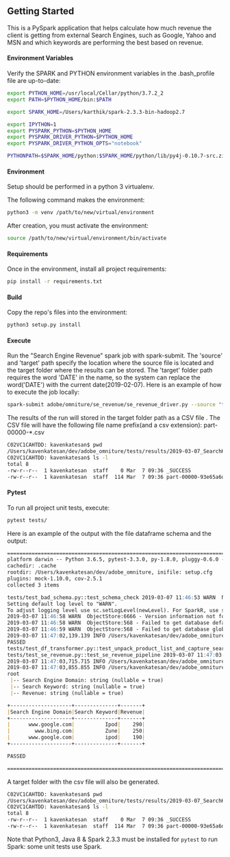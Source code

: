 ## Getting Started
This is a PySpark application that helps calculate how much revenue the client is getting from external Search Engines,
such as Google, Yahoo and MSN and which keywords are performing the best based on revenue.

#### Environment Variables
Verify the SPARK and PYTHON environment variables in the .bash_profile file are up-to-date:
```bash
export PYTHON_HOME=/usr/local/Cellar/python/3.7.2_2
export PATH=$PYTHON_HOME/bin:$PATH

export SPARK_HOME=/Users/karthik/spark-2.3.3-bin-hadoop2.7

export IPYTHON=1
export PYSPARK_PYTHON=$PYTHON_HOME
export PYSPARK_DRIVER_PYTHON=$PYTHON_HOME
export PYSPARK_DRIVER_PYTHON_OPTS="notebook"

PYTHONPATH=$SPARK_HOME/python:$SPARK_HOME/python/lib/py4j-0.10.7-src.zip
```

#### Environment
Setup should be performed in a python 3 virtualenv.

The following command makes the environment:
```bash
python3 -m venv /path/to/new/virtual/environment
```

After creation, you must activate the environment:
```bash
source /path/to/new/virtual/environment/bin/activate
```

#### Requirements
Once in the environment, install all project requirements:
```bash
pip install -r requirements.txt
```

#### Build
Copy the repo's files into the environment:
```bash
python3 setup.py install
```

#### Execute
Run the "Search Engine Revenue" spark job with spark-submit. The 'source' and 'target' path specify the location where the source file is located and the target folder where
the results can be stored. The 'target' folder path requires the word 'DATE' in the name, so the system can replace the word('DATE') with the current date(2019-02-07).
Here is an example of how to execute the job locally:
```bash
spark-submit adobe/omniture/se_revenue/se_revenue_driver.py --source "tests/resources/data.sql" --target "tests/results/DATE_SearchKeywordPerformance.tab"
```
The results of the run will stored in the target folder path as a CSV file . The CSV file will have the following file name prefix(and a csv extension): part-00000-*.csv
```bash
C02VC1CAHTDD: kavenkatesan$ pwd
/Users/kavenkatesan/dev/adobe_omniture/tests/results/2019-03-07_SearchKeywordPerformance.tab
C02VC1CAHTDD: kavenkatesan$ ls -l
total 8
-rw-r--r--  1 kavenkatesan  staff    0 Mar  7 09:36 _SUCCESS
-rw-r--r--  1 kavenkatesan  staff  114 Mar  7 09:36 part-00000-93e65a6d-6eb3-4f1e-9e63-79420e50c688-c000.csv
```

#### Pytest

To run all project unit tests, execute:
```bash
pytest tests/
```
Here is an example of the output with the file dataframe schema and the output:
```markdown
==================================================================================================================== test session starts =====================================================================================================================
platform darwin -- Python 3.6.5, pytest-3.3.0, py-1.8.0, pluggy-0.6.0 -- /Users/kavenkatesan/dev/adobe_omniture/venv/bin/python
cachedir: .cache
rootdir: /Users/kavenkatesan/dev/adobe_omniture, inifile: setup.cfg
plugins: mock-1.10.0, cov-2.5.1
collected 3 items                                                                                                                                                                                                                                            

tests/test_bad_schema.py::test_schema_check 2019-03-07 11:46:53 WARN  NativeCodeLoader:62 - Unable to load native-hadoop library for your platform... using builtin-java classes where applicable
Setting default log level to "WARN".
To adjust logging level use sc.setLogLevel(newLevel). For SparkR, use setLogLevel(newLevel).
2019-03-07 11:46:58 WARN  ObjectStore:6666 - Version information not found in metastore. hive.metastore.schema.verification is not enabled so recording the schema version 1.2.0
2019-03-07 11:46:58 WARN  ObjectStore:568 - Failed to get database default, returning NoSuchObjectException
2019-03-07 11:46:59 WARN  ObjectStore:568 - Failed to get database global_temp, returning NoSuchObjectException
2019-03-07 11:47:02,139.139 INFO /Users/kavenkatesan/dev/adobe_omniture/tests/test_bad_schema.py test_bad_schema - test_schema_check: Corrupt Recoreds Received: 1
PASSED                                                                                                                                                                                                     [ 33%]
tests/test_df_transformer.py::test_unpack_product_list_and_capture_search_keyword PASSED                                                                                                                                                               [ 66%]
tests/test_se_revenue.py::test_se_revenue_pipeline 2019-03-07 11:47:03 WARN  CacheManager:66 - Asked to cache already cached data.
2019-03-07 11:47:03,715.715 INFO /Users/kavenkatesan/dev/adobe_omniture/adobe/omniture/se_revenue/se_revenue_driver.py se_revenue_driver - run_job: Corrupt Recoreds Received: 0
2019-03-07 11:47:03,855.855 INFO /Users/kavenkatesan/dev/adobe_omniture/adobe/omniture/se_revenue/se_revenue_driver.py se_revenue_driver - run_job: Records Processed: 21
root
 |-- Search Engine Domain: string (nullable = true)
 |-- Search Keyword: string (nullable = true)
 |-- Revenue: string (nullable = true)

+--------------------+--------------+-------+                                   
|Search Engine Domain|Search Keyword|Revenue|
+--------------------+--------------+-------+
|      www.google.com|          Ipod|    290|
|        www.bing.com|          Zune|    250|
|      www.google.com|          ipod|    190|
+--------------------+--------------+-------+

PASSED                                                                                                                                                                                              [100%]

================================================================================================================= 3 passed in 20.59 seconds ==================================================================================================================
```
A target folder with the csv file will also be generated.
```bash
C02VC1CAHTDD: kavenkatesan$ pwd
/Users/kavenkatesan/dev/adobe_omniture/tests/results/2019-03-07_SearchKeywordPerformance.tab
C02VC1CAHTDD: kavenkatesan$ ls -l
total 8
-rw-r--r--  1 kavenkatesan  staff    0 Mar  7 09:36 _SUCCESS
-rw-r--r--  1 kavenkatesan  staff  114 Mar  7 09:36 part-00000-93e65a6d-6eb3-4f1e-9e63-79420e50c688-c000.csv
```

Note that Python3, Java 8 & Spark 2.3.3 must be installed for `pytest` to run Spark: some unit tests use Spark.

